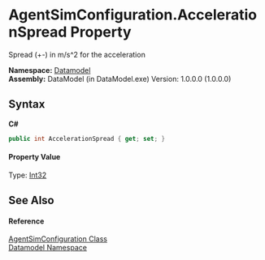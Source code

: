 # AgentSimConfiguration.AccelerationSpread Property 
 

Spread (+-) in m/s^2 for the acceleration

**Namespace:**&nbsp;<a href="a489f29d-64b3-9193-8c03-5c66a32a78aa">Datamodel</a><br />**Assembly:**&nbsp;DataModel (in DataModel.exe) Version: 1.0.0.0 (1.0.0.0)

## Syntax

**C#**<br />
``` C#
public int AccelerationSpread { get; set; }
```


#### Property Value
Type: <a href="http://msdn2.microsoft.com/en-us/library/td2s409d" target="_blank">Int32</a>

## See Also


#### Reference
<a href="96b4d6ec-734e-0b2b-160b-fc797389ee53">AgentSimConfiguration Class</a><br /><a href="a489f29d-64b3-9193-8c03-5c66a32a78aa">Datamodel Namespace</a><br />